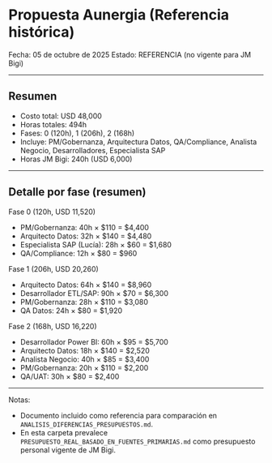 # Propuesta Aunergia (Referencia histórica)

Fecha: 05 de octubre de 2025
Estado: REFERENCIA (no vigente para JM Bigi)

---

## Resumen
- Costo total: USD 48,000
- Horas totales: 494h
- Fases: 0 (120h), 1 (206h), 2 (168h)
- Incluye: PM/Gobernanza, Arquitectura Datos, QA/Compliance, Analista Negocio, Desarrolladores, Especialista SAP
- Horas JM Bigi: 240h (USD 6,000)

---

## Detalle por fase (resumen)

Fase 0 (120h, USD 11,520)
- PM/Gobernanza: 40h × $110 = $4,400
- Arquitecto Datos: 32h × $140 = $4,480
- Especialista SAP (Lucía): 28h × $60 = $1,680
- QA/Compliance: 12h × $80 = $960

Fase 1 (206h, USD 20,260)
- Arquitecto Datos: 64h × $140 = $8,960
- Desarrollador ETL/SAP: 90h × $70 = $6,300
- PM/Gobernanza: 28h × $110 = $3,080
- QA Datos: 24h × $80 = $1,920

Fase 2 (168h, USD 16,220)
- Desarrollador Power BI: 60h × $95 = $5,700
- Arquitecto Datos: 18h × $140 = $2,520
- Analista Negocio: 40h × $85 = $3,400
- PM/Gobernanza: 20h × $110 = $2,200
- QA/UAT: 30h × $80 = $2,400

---

Notas:
- Documento incluido como referencia para comparación en `ANALISIS_DIFERENCIAS_PRESUPUESTOS.md`.
- En esta carpeta prevalece `PRESUPUESTO_REAL_BASADO_EN_FUENTES_PRIMARIAS.md` como presupuesto personal vigente de JM Bigi.
